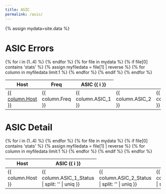 ```yaml
---
title: ASIC
permalink: /asic/
---
```


{% assign mydata=site.data %}

# ASIC Errors

<table>
    <thead>
        <th>Host</th>
        <th>Freq</th>
        {% for i in (1..4) %}
            <th>ASIC {{ i }}</th>
        {% endfor %}
    </thead>
    {% for file in mydata %}
        {% if file[0] contains 'stats'  %}
            {% assign myfiledata = file[1] | reverse %}
            {% for column in myfiledata limit:1 %}
            <tbody>
                <tr>
                    <td><a href="/hist/{{ column.Host }}asic">{{ column.Host }}</a></td>
                    <td>{{ column.Freq }}</td>
                    <td>{{ column.ASIC_1 }}</td>
                    <td>{{ column.ASIC_2 }}</td>
                    <td>{{ column.ASIC_3 }}</td>
                    <td>{{ column.ASIC_4 }}</td>    
                </tr> 
            </tbody>
            {% endfor %}
        {% endif %}
    {% endfor %}
</table>

# ASIC Detail

<table>
    <thead>
        <th>Host</th>
        {% for i in (1..4) %}
            <th>ASIC {{ i }}</th>
        {% endfor %}
    </thead>
    {% for file in mydata %}
        {% if file[0] contains 'stats'  %}
            {% assign myfiledata = file[1] | reverse %}
            {% for column in myfiledata limit:1 %}
            <tbody>
                <tr>
                    <td>{{ column.Host }}</td>
                    <td>{{ column.ASIC_1_Status | split: '' | uniq }}</td>
                    <td>{{ column.ASIC_2_Status | split: '' | uniq }}</td>
                    <td>{{ column.ASIC_3_Status | split: '' | uniq }}</td>
                    <td>{{ column.ASIC_4_Status | split: '' | uniq }}</td>    
                </tr> 
            </tbody>
            {% endfor %}
        {% endif %}
    {% endfor %}
</table>
